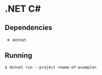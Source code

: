 # .NET C#

## Dependencies

- `dotnet`

## Running

```
$ dotnet run --project <name-of-example>
```
